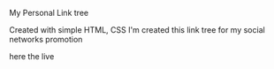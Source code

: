 My Personal Link tree

Created with simple HTML, CSS
I'm created this link tree for my social networks promotion

here the live
